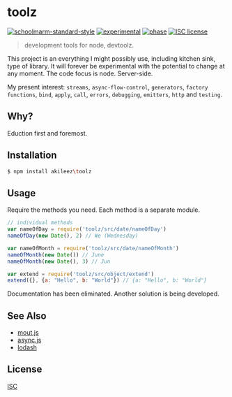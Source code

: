# toolz
[![schoolmarm-standard-style][marm-image]][marm-url]
[![experimental][stability-image]][stability-url]
[![phase][phase-image]][phase-url]
[![ISC license][license-img]][license-url]

> development tools for node, devtoolz. 

This project is an everything I might possibly use, including kitchen sink, type of library. 
It will forever be experimental with the potential to change at any moment. The code focus is node. Server-side.

My present interest: `streams`, `async-flow-control`, `generators`, `factory functions`,
 `bind`, `apply`, `call`, `errors`, `debugging`, `emitters`, `http` and `testing`.

## Why?
Eduction first and foremost. 


## Installation
```bash
$ npm install akileez\toolz
```

## Usage
Require the methods you need. Each method is a separate module. 

```js
// individual methods
var nameOfDay = require('toolz/src/date/nameOfDay')
nameOfDay(new Date(), 2) // We (Wednesday)

var nameOfMonth = require('toolz/src/date/nameOfMonth')
nameOfMonth(new Date()) // June
nameOfMonth(new Date(), 3) // Jun

var extend = require('toolz/src/object/extend')
extend({}, {a: "Hello", b: "World"}) // {a: "Hello", b: "World"}

```
Documentation has been eliminated. Another solution is being developed.


## See Also
- [mout.js](http://moutjs.com)
- [async.js](https://github.com/caolan/async)
- [lodash](https://lodash.com)

## License
[ISC](https://tldrlegal.com/license/ISC-license)

[marm-image]: https://img.shields.io/badge/code%20style-marm-brightgreen.svg?style=flat-square
[marm-url]: https://github.com/akileez/eslint-config-marm
[stability-image]: https://img.shields.io/badge/stability-experimental-orange.svg?style=flat-square
[stability-url]: https://github.com/akileez/toolz
[phase-image]: https://img.shields.io/badge/phase-frozen-red.svg?style=flat-square
[phase-url]: https://github.com/akileez/toolz
[license-img]: https://img.shields.io/badge/license-ISC-blue.svg?style=flat-square
[license-url]: https://github.com/akileez/toolz/blob/master/license.md


